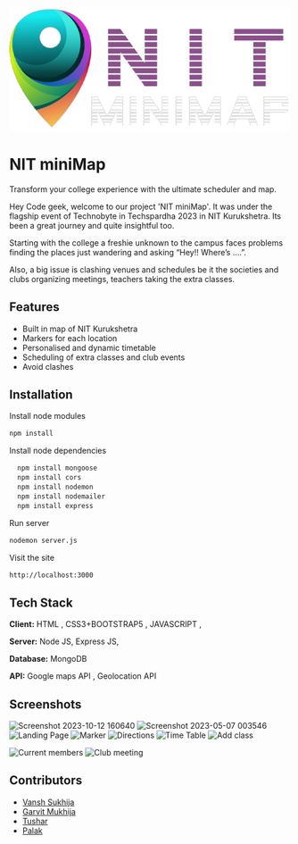 
![Logo](/src/assets/logo.png)


# NIT miniMap

Transform your college experience with the ultimate scheduler
and map.

Hey Code geek, welcome to our project 'NIT miniMap'. It was under the flagship event of Technobyte in Techspardha 2023 in NIT Kurukshetra. Its been a great journey and quite insightful too.


Starting with the college a freshie unknown to the campus faces problems finding the places just wandering and asking “Hey!! Where’s ….”.

Also, a big issue is clashing venues and schedules be it the societies and clubs organizing meetings, teachers taking the
extra classes.




## Features

- Built in map of NIT Kurukshetra
- Markers for each location
- Personalised and dynamic timetable
- Scheduling of extra classes and club events
- Avoid clashes



## Installation
Install node modules
```bash
npm install
```

Install node dependencies

```bash
  npm install mongoose
  npm install cors
  npm install nodemon
  npm install nodemailer
  npm install express
```

Run server
```bash
nodemon server.js
```

Visit the site
```bash
http://localhost:3000
```    
## Tech Stack

**Client:** HTML , CSS3+BOOTSTRAP5 , JAVASCRIPT , 

**Server:** Node JS, Express JS,

**Database:** MongoDB

**API:** Google maps API , Geolocation API


## Screenshots
![Screenshot 2023-10-12 160640](https://github.com/Moddynow69/NITminiMap/assets/113186420/76a580c9-b1c3-4ea8-99a2-2744e617d169)
![Screenshot 2023-05-07 003546](https://user-images.githubusercontent.com/102471951/236643598-9786252f-84bf-4628-a9ff-cb0ee032fb4b.png)
![Landing Page](https://user-images.githubusercontent.com/102471951/236644180-163eb2d3-10eb-4ecb-aacf-abf0a45bba08.png)
![Marker](https://user-images.githubusercontent.com/102471951/236644219-7266b454-ef3b-4554-86dd-b381aa3ccc1d.png)
![Directions](https://user-images.githubusercontent.com/102471951/236644213-47ef1404-fc63-48aa-a5e9-10f63e003958.png)
![Time Table](https://user-images.githubusercontent.com/102471951/236644206-c78d5e0c-66e3-46d0-bad6-62e805fc07f7.png)
![Add class](https://user-images.githubusercontent.com/102471951/236644203-e776caed-84f9-41aa-8c73-3ecef2180229.png)

![Current members](https://user-images.githubusercontent.com/102471951/236644192-9ce7ff1b-3e35-4206-a935-467573fa379a.png)
![Club meeting](https://user-images.githubusercontent.com/102471951/236644200-32749caa-095a-49ab-a4d7-6bc51dca8df1.png)

## Contributors

- [Vansh Sukhija](https://github.com/VanshSukhija)
- [Garvit Mukhija](https://github.com/garvit0908)
- [Tushar](https://github.com/Moddynow69)
- [Palak](https://github.com/Pal2003ak)

